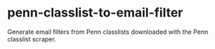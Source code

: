 # penn-classlist-to-email-filter
Generate email filters from Penn classlists downloaded with the Penn classlist scraper.
